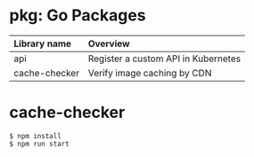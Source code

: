 # pkg: Go Packages

| Library name  | Overview                            |
| :------------ | :---------------------------------- |
| api           | Register a custom API in Kubernetes |
| cache-checker | Verify image caching by CDN         |

# cache-checker

```shell
$ npm install
$ npm run start
```
